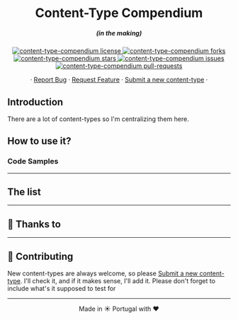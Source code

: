<h1 align="center">
  Content-Type Compendium
</h1>
<h5 align="center">(in the making)</h5>

<p align="center">
<a href="https://github.com/baronblue/content-type-compendium/blob/master/LICENSE" target="blank">
<img src="https://img.shields.io/github/license/baronblue/content-type-compendium?style=flat-square" alt="content-type-compendium license" />
</a>
<a href="https://github.com/baronblue/content-type-compendium/fork" target="blank">
<img src="https://img.shields.io/github/forks/baronblue/content-type-compendium?style=flat-square" alt="content-type-compendium forks"/>
</a>
<a href="https://github.com/baronblue/content-type-compendium/stargazers" target="blank">
<img src="https://img.shields.io/github/stars/baronblue/content-type-compendium?style=flat-square" alt="content-type-compendium stars"/>
</a>
<a href="https://github.com/baronblue/content-type-compendium/issues" target="blank">
<img src="https://img.shields.io/github/issues/baronblue/content-type-compendium?style=flat-square" alt="content-type-compendium issues"/>
</a>
<a href="https://github.com/baronblue/content-type-compendium/pulls" target="blank">
<img src="https://img.shields.io/github/issues-pr/baronblue/content-type-compendium?style=flat-square" alt="content-type-compendium pull-requests"/>
</a>
</p>

<p align="center">
    ·
    <a href="https://github.com/baronblue/content-type-compendium/issues/new/choose">Report Bug</a>
    ·
    <a href="https://github.com/baronblue/content-type-compendium/issues/new/choose">Request Feature</a>
    ·
    <a href="https://github.com/baronblue/content-type-compendium/issues/new/choose">Submit a new content-type</a>
    ·
</p>

## Introduction

There are a lot of content-types so I'm centralizing them here.

## How to use it?

### Code Samples

---

## The list

---

## 🙏 Thanks to

---

## 💪 Contributing

New content-types are always welcome, so please <a href="https://github.com/baronblue/content-type-compendium/issues/new/choose">Submit a new content-type</a>. I'll check it, and if it makes sense, I'll add it. Please don't forget to include what's it supposed to test for

<hr>
<p align="center">
Made in ☀️ Portugal with ❤️
</p>
